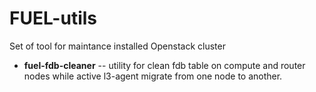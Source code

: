 FUEL-utils
===========

Set of tool for maintance installed Openstack cluster

* **fuel-fdb-cleaner** -- utility for clean fdb table on compute and router
  nodes while active l3-agent migrate from one node to another.

